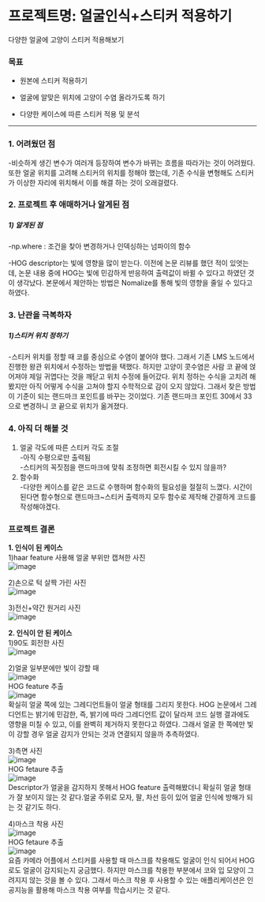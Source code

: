 # 프로젝트명: 얼굴인식+스티커 적용하기

다양한 얼굴에 고양이 스티커 적용해보기

### 목표
- 원본에 스티커 적용하기

- 얼굴에 알맞은 위치에 고양이 수염 올라가도록 하기

- 다양한 케이스에 따른 스티커 적용 및 분석
_________________________________________________________________________________
### 1. 어려웠던 점
-비슷하게 생긴 변수가 여러개 등장하여 변수가 바뀌는 흐름을 따라가는 것이 어려웠다. 또한 얼굴 위치를 고려해 스티커의 위치를 정해야 했는데, 기존 수식을 변형해도 스티커가 이상한 자리에 위치해서 이를 해결 하는 것이 오래걸렸다.


### 2. 프로젝트 후 애매하거나 알게된 점
##### 1) 알게된 점
-np.where : 조건을 찾아 변경하거나 인덱싱하는 넘파이의 함수

-HOG descriptor는 빛에 영향을 많이 받는다. 이전에 논문 리뷰를 했던 적이 있엇는데, 논문 내용 중에 HOG는 빛에 민감하게 반응하여 출력값이 바뀔 수 있다고 하였던 것이 생각났다. 본문에서 제안하는 방법은 Nomalize를 통해 빛의 영향을 줄일 수 있다고 하였다.


### 3. 난관을 극복하자
##### 1)스티커 위치 정하기
-스티커 위치를 정할 때 코를 중심으로 수염이 붙어야 했다. 그래서 기존 LMS 노드에서 진행한 왕관 위치에서 수정하는 방법을 택했다. 하지만 고양이 콧수염은 사람 코 끝에 얹어져야 제일 귀엽다는 것을 깨닫고 위치 수정에 들어갔다. 위치 정하는 수식을 고치려 해봤지만 아직 어떻게 수식을 고쳐야 할지 수학적으로 감이 오지 않았다. 그래서 찾은 방법이 기준이 되는 랜드마크 포인트를 바꾸는 것이었다. 기존 랜드마크 포인트 30에서 33으로 변경하니 코 끝으로 위치가 옮겨졌다.

### 4. 아직 더 해볼 것
1) 얼굴 각도에 따른 스티커 각도 조절   
  -아직 수평으로만 출력됨   
  -스티커의 꼭짓점을 랜드마크에 맞춰 조정하면 회전시킬 수 있지 않을까?
2) 함수화   
  -다양한 케이스를 같은 코드로 수행하며 함수화의 필요성을 절절히 느꼈다. 시간이 된다면 함수형으로 랜드마크~스티커 출력까지 모두 함수로 제작해 간결하게 코드를 작성해야겠다.
  
### 프로젝트 결론
__1. 인식이 된 케이스__   
  1)haar feature 사용해 얼굴 부위만 캡쳐한 사진   
  ![image](https://user-images.githubusercontent.com/33904461/149165328-07a203b5-0963-43ac-aea3-96f09f5ac16a.png)   
     
   2)손으로 턱 살짝 가린 사진   
    ![image](https://user-images.githubusercontent.com/33904461/149165065-cec46512-9f5c-4561-9841-3a79962b7c74.png)   
     
   3)전신+약간 원거리 사진   
   ![image](https://user-images.githubusercontent.com/33904461/149165214-3bdd4425-e8b0-4388-81c6-8f16c9fc3f43.png)   
   
__2. 인식이 안 된 케이스__   
  1)90도 회전한 사진   
  ![image](https://user-images.githubusercontent.com/33904461/149165609-453e8bde-9f97-4f3f-aeff-47ae78f2c33f.png)   
     
  2)얼굴 일부분에만 빛이 강할 때   
  ![image](https://user-images.githubusercontent.com/33904461/149165712-0281564d-0b77-43b0-86b9-e6e62108e857.png)   
  HOG feature 추출   
  ![image](https://user-images.githubusercontent.com/33904461/149165796-552f2ccd-bd9c-4e13-a8a7-4a59e9dd7d15.png)   
  확실히 얼굴 쪽에 있는 그레디언트들이 얼굴 형태를 그리지 못한다. HOG 논문에서 그레디언트는 밝기에 민감한, 즉, 밝기에 따라 그레디언트 값이 달라져 코드 실행 결과에도 영향을 미칠 수 있고, 이를 완벽히 제거하지 못한다고 하였다. 그래서 얼굴 한 쪽에만 빛이 강할 경우 얼굴 감지가 안되는 것과 연결되지 않을까 추측하였다.   
        
  3)측면 사진   
        ![image](https://user-images.githubusercontent.com/33904461/149166161-6f1b7109-c6d5-490d-b238-8575fc90edba.png)   
  HOG fetaure 추출   
        ![image](https://user-images.githubusercontent.com/33904461/149166239-e84ad8e8-4878-4f96-a21a-275895b7cc5b.png)   
        Descriptor가 얼굴을 감지하지 못해서 HOG feature 출력해봤더니 확실히 얼굴 형태가 잘 보이지 않는 것 같다.얼굴 주위로 모자, 팔, 차선 등이 있어 얼굴 인식에 방해가 되는 것 같기도 하다.   
           
   4)마스크 착용 사진   
           ![image](https://user-images.githubusercontent.com/33904461/149166355-aded0a32-213f-4852-bf6c-083c9a8ad3d3.png)   
   HOG fetaure 추출   
           ![image](https://user-images.githubusercontent.com/33904461/149166729-5d4ea50b-f78e-4952-b6d8-0aff611baad2.png)   
           요즘 카메라 어플에서 스티커를 사용할 때 마스크를 착용해도 얼굴이 인식 되어서 HOG로도 얼굴이 감지되는지 궁금했다. 하지만 마스크를 착용한 부분에서 코와 입 모양이 그려지지 않는 것을 볼 수 있다. 그래서 마스크 착용 후 사용할 수 있는 애플리케이션은 인공지능을 활용해 마스크 착용 여부를 학습시키는 것 같다.






